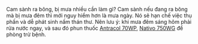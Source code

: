 Cam sành ra bông, bị mưa nhiều cần làm gì?
Cam sành nếu đang ra bông mà bị mưa đêm thì mới nguy hiểm hơn là mưa ngày. Nó sẽ hạn chế việc thụ phấn và dễ phát sinh nấm thán thư. Nên lưu ý: khi mưa đêm sáng hôm phải rửa nước ngay, và sau đó phun thuốc [Antracol 70WP](https://www.cropscience.bayer.com.vn/Our-Products/Fungicide/ANTRACOL-70WP.aspx), [Nativo 750WG](https://www.cropscience.bayer.com.vn/Old-Pages/NATIVO-750WG.aspx) để phòng trừ bệnh.

